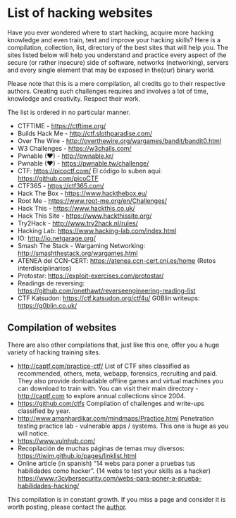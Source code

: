 # List of hacking websites
Have you ever wondered where to start hacking, acquire more hacking knowledge and even train, test and improve your hacking skills? Here is a compilation, collection, list, directory of the best sites that will help you. The sites listed below will help you understand and practice every aspect of the secure (or rather insecure) side of software, networks (networking), servers and every single element that may be exposed in the(our) binary world. 

Please note that this is a mere compilation, all credits go to their respective authors. Creating such challenges requires and involves a lot of time, knowledge and creativity. Respect their work. 

The list is ordered in no particular manner.


- CTFTIME - https://ctftime.org/ 
- Builds Hack Me - http://ctf.slothparadise.com/ 
- Over The Wire - http://overthewire.org/wargames/bandit/bandit0.html 
- W3 Challenges - https://w3challs.com/ 
- Pwnable (♥) - http://pwnable.kr/ 
- Pwnable (♥) - https://pwnable.tw/challenge/ 
- CTF: https://picoctf.com/ El código lo suben aquí: https://github.com/picoCTF 
- CTF365 - https://ctf365.com/ 
- Hack The Box - https://www.hackthebox.eu/ 
- Root Me - https://www.root-me.org/en/Challenges/ 
- Hack This - https://www.hackthis.co.uk/ 
- Hack This Site - https://www.hackthissite.org/ 
- Try2Hack - http://www.try2hack.nl/rules/ 
- Hacking Lab: https://www.hacking-lab.com/index.html 
- IO: http://io.netgarage.org/  
- Smash The Stack - Wargaming Networking: http://smashthestack.org/wargames.html 
- ATENEA del CCN-CERT: https://atenea.ccn-cert.cni.es/home (Retos interdisciplinarios)
- Protostar: https://exploit-exercises.com/protostar/ 
- Readings de reversing: https://github.com/onethawt/reverseengineering-reading-list 
- CTF Katsudon: https://ctf.katsudon.org/ctf4u/ 
 G0Blin writeups: https://g0blin.co.uk/ 

## Compilation of websites
There are also other compilations that, just like this one, offer you a huge variety of hacking training sites.  
- http://captf.com/practice-ctf/  List of CTF sites classified as recommended, others, meta, webapp, forensics, recruiting and paid. They also provide donloadable offline games and virtual machines you can download to train with. You can visit their main directory - http://captf.com to explore annual collections since 2004. 
- https://github.com/ctfs Compilation of challenges and write-ups classified by year. 
- http://www.amanhardikar.com/mindmaps/Practice.html Penetration testing practice lab - vulnerable apps / systems. This one is huge as you will notice. 
- https://www.vulnhub.com/ 
- Recopilación de muchas páginas de temas muy diversos: https://tiwim.github.io/pages/linklist.html 
- Online article (in spanish) “14 webs para poner a pruebas tus habilidades como hacker”. (14 webs to test your skills as a hacker)
https://www.r3cybersecurity.com/webs-para-poner-a-prueba-habilidades-hacking/ 


This compilation is in constant growth. If you miss a page and consider it is worth posting, please contact the [author](https://twitter.com/Razvieu). 




